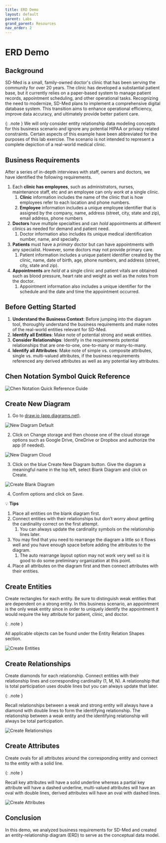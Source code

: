 ```yaml
---
title: ERD Demo
layout: default
parent: Labs
grand_parent: Resources
nav_order: 2
---
```


# ERD Demo

## Background

SD-Med is a small, family-owned doctor's clinic that has been serving the community for over 20 years. The clinic has developed a substantial patient base, but it currently relies on a paper-based system to manage patient records, appointment scheduling, and other operational tasks. Recognizing the need to modernize, SD-Med plans to implement a comprehensive digital database system. This transition aims to enhance operational efficiency, improve data accuracy, and ultimately provide better patient care.

{: .note }
We will only consider entity relationship data modeling concepts for this business scenario and ignore any potential HIPAA or privacy related constraints. Certain aspects of this example have been abbreviated for the purposes of this lab exercise. The scenario is not intended to represent a complete depiction of a real-world medical clinic.

## Business Requirements

After a series of in-depth interviews with staff, owners and doctors, we have identified the following requirements.

1. Each **clinic has employees**, such as administrators, nurses, maintenance staff, etc and an employee can only *work at* a single clinic.  
   1. **Clinic** information includes the name of the clinic that is how employees refer to each location and phone numbers.  
   2. **Employee** information includes a unique employee identifier that is assigned by the company, name, address (street, city, state and zip), email address, phone numbers  
2. **Doctors** have multiple specialties and can *hold* appointments at different clinics as needed for demand and patient need.  
   1. Doctor information also includes its unique medical identification number, name, and specialty.  
3. **Patients** must have a *primary* doctor but can have appointments with any specialist. However, some doctors may not provide primary care.  
   1. Patient information includes a unique patient identifier created by the clinic, name, date of birth, age, phone numbers, and address (street, city, state and zip).  
4. **Appointments** are *held at* a single clinic and patient vitals are obtained such as blood pressure, heart rate and weight as well as the notes from the doctor.  
   1. Appointment information also includes a unique identifier for the schedule and the date and time the appointment occurred.

## Before Getting Started

1. **Understand the Business Context**: Before jumping into the diagram tool, thoroughly understand the business requirements and make notes of the real-world entities relevant for SD-Med.  
2. **Identify all Entities**: Make note of potential strong and weak entities.  
3. **Consider Relationships**: Identify in the requirements potential relationships that are one-to-one, one-to-many or many-to-many.  
4. **Identify all Attributes**: Make note of simple vs. composite attributes, single vs. multi-valued attributes, if the business requirements referenced any derived attributes as well as any potential key attributes.  
   

## Chen Notation Symbol Quick Reference

![Chen Notation Quick Reference Guide](../../assets/images/2_Chen_Notation.png)

## Create New Diagram

1. Go to [draw.io (app.diagrams.net)](https://app.diagrams.net/).

![New Diagram Default](../../assets/images/2_New_Diagram_Default.png)

2. Click on Change storage and then choose one of the cloud storage options such as Google Drive, OneDrive or Dropbox and authorize the app (if needed).

![New Diagram Cloud](../../assets/images/2_New_Diagram_Cloud_Storage.png)

3. Click on the blue Create New Diagram button. Give the diagram a meaningful name in the top left, select Blank Diagram and click on Create.

![Create Blank Diagram](../../assets/images/2_Create_Blank_Diagram.png)

4. Confirm options and click on Save.

 💡 **Tips**

1. Place all entities on the blank diagram first.  
2. Connect entities with their relationships but don’t worry about getting the cardinality correct on the first attempt.  
   1. You can always update the cardinality symbols on the relationship lines later.  
3. You may find that you need to rearrange the diagram a little so it flows well and you have enough space before adding the attributes to the diagram.  
   1. The auto rearrange layout option may not work very well so it is good to do some preliminary organization at this point.  
4. Place all attributes on the diagram first and then connect attributes with their entities.

## Create Entities

Create rectangles for each entity. Be sure to distinguish weak entities that are dependent on a strong entity. In this business scenario, an appointment is the only weak entity since in order to uniquely identify the appointment it would require the key attribute for patient, clinic, and doctor.

{: .note }

All applicable objects can be found under the Entity Relation Shapes section.

![Create Entities](../../assets/images/2_ERD_Entities.png)

## Create Relationships

Create diamonds for each relationship. Connect entities with their relationship lines and corresponding cardinality (1, M, N). A relationship that is total participation uses double lines but you can always update that later. 

{: .note }

Recall relationships between a weak and strong entity will always have a diamond with double lines to form the identifying relationship. The relationship between a weak entity and the identifying relationship will always be total participation.

![Create Relationships](../../assets/images/2_ERD_Relationships.png)

## Create Attributes

Create ovals for all attributes around the corresponding entity and connect to the entity with a solid line.

{: .note }

Recall key attributes will have a solid underline whereas a partial key attribute will have a dashed underline, multi-valued attributes will have an oval with double lines, derived attributes will have an oval with dashed lines.

![Create Attributes](../../assets/images/2_ERD_Attributes.png)

## Conclusion

In this demo, we analyzed business requirements for SD-Med and created an entity-relationship diagram (ERD) to serve as the conceptual data model.

